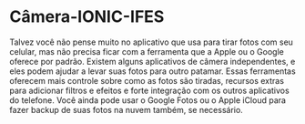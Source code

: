 # Câmera-IONIC-IFES
Talvez você não pense muito no aplicativo que usa para tirar fotos com seu celular, mas não precisa ficar com a ferramenta que a Apple ou o Google oferece por padrão. Existem alguns aplicativos de câmera independentes, e eles podem ajudar a levar suas fotos para outro patamar.  Essas ferramentas oferecem mais controle sobre como as fotos são tiradas, recursos extras para adicionar filtros e efeitos e forte integração com os outros aplicativos do telefone. Você ainda pode usar o Google Fotos ou o Apple iCloud para fazer backup de suas fotos na nuvem também, se necessário.
